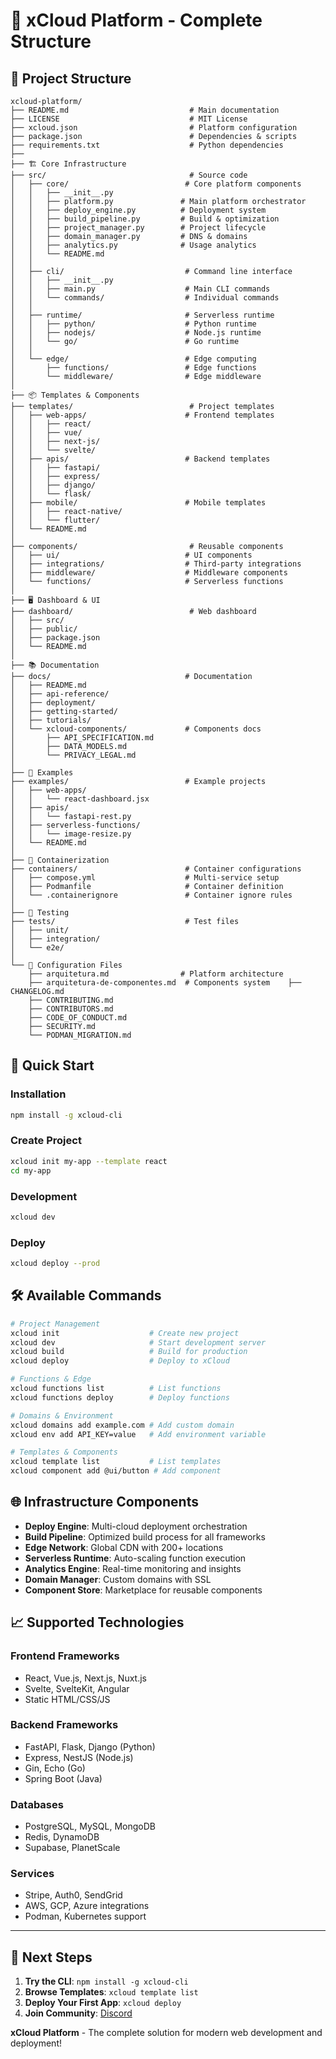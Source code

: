 # 🌟 xCloud Platform - Complete Structure

## 📁 Project Structure

```
xcloud-platform/
├── README.md                           # Main documentation
├── LICENSE                             # MIT License
├── xcloud.json                         # Platform configuration
├── package.json                        # Dependencies & scripts
├── requirements.txt                    # Python dependencies
├── 
├── 🏗️ Core Infrastructure
├── src/                                # Source code
│   ├── core/                          # Core platform components
│   │   ├── __init__.py
│   │   ├── platform.py               # Main platform orchestrator
│   │   ├── deploy_engine.py          # Deployment system
│   │   ├── build_pipeline.py         # Build & optimization
│   │   ├── project_manager.py        # Project lifecycle
│   │   ├── domain_manager.py         # DNS & domains
│   │   ├── analytics.py              # Usage analytics
│   │   └── README.md
│   │
│   ├── cli/                           # Command line interface
│   │   ├── __init__.py
│   │   ├── main.py                    # Main CLI commands
│   │   └── commands/                  # Individual commands
│   │
│   ├── runtime/                       # Serverless runtime
│   │   ├── python/                    # Python runtime
│   │   ├── nodejs/                    # Node.js runtime
│   │   └── go/                        # Go runtime
│   │
│   └── edge/                          # Edge computing
│       ├── functions/                 # Edge functions
│       └── middleware/                # Edge middleware
│
├── 📦 Templates & Components
├── templates/                          # Project templates
│   ├── web-apps/                      # Frontend templates
│   │   ├── react/
│   │   ├── vue/
│   │   ├── next-js/
│   │   └── svelte/
│   ├── apis/                          # Backend templates
│   │   ├── fastapi/
│   │   ├── express/
│   │   ├── django/
│   │   └── flask/
│   ├── mobile/                        # Mobile templates
│   │   ├── react-native/
│   │   └── flutter/
│   └── README.md
│
├── components/                         # Reusable components
│   ├── ui/                            # UI components
│   ├── integrations/                  # Third-party integrations
│   ├── middleware/                    # Middleware components
│   └── functions/                     # Serverless functions
│
├── 🖥️ Dashboard & UI
├── dashboard/                          # Web dashboard
│   ├── src/
│   ├── public/
│   ├── package.json
│   └── README.md
│
├── 📚 Documentation
├── docs/                              # Documentation
│   ├── README.md
│   ├── api-reference/
│   ├── deployment/
│   ├── getting-started/
│   ├── tutorials/
│   └── xcloud-components/             # Components docs
│       ├── API_SPECIFICATION.md
│       ├── DATA_MODELS.md
│       └── PRIVACY_LEGAL.md
│
├── 🎯 Examples
├── examples/                          # Example projects
│   ├── web-apps/
│   │   └── react-dashboard.jsx
│   ├── apis/
│   │   └── fastapi-rest.py
│   ├── serverless-functions/
│   │   └── image-resize.py
│   └── README.md
│
├── 🐳 Containerization
├── containers/                        # Container configurations
│   ├── compose.yml                    # Multi-service setup
│   ├── Podmanfile                     # Container definition
│   └── .containerignore               # Container ignore rules
│
├── 🧪 Testing
├── tests/                             # Test files
│   ├── unit/
│   ├── integration/
│   └── e2e/
│
└── 📄 Configuration Files
    ├── arquitetura.md                # Platform architecture
    ├── arquitetura-de-componentes.md  # Components system    ├── CHANGELOG.md
    ├── CONTRIBUTING.md
    ├── CONTRIBUTORS.md
    ├── CODE_OF_CONDUCT.md
    ├── SECURITY.md
    └── PODMAN_MIGRATION.md
```

## 🚀 Quick Start

### Installation
```bash
npm install -g xcloud-cli
```

### Create Project
```bash
xcloud init my-app --template react
cd my-app
```

### Development
```bash
xcloud dev
```

### Deploy
```bash
xcloud deploy --prod
```

## 🛠️ Available Commands

```bash
# Project Management
xcloud init                    # Create new project
xcloud dev                     # Start development server
xcloud build                   # Build for production
xcloud deploy                  # Deploy to xCloud

# Functions & Edge
xcloud functions list          # List functions
xcloud functions deploy        # Deploy functions

# Domains & Environment
xcloud domains add example.com # Add custom domain
xcloud env add API_KEY=value   # Add environment variable

# Templates & Components
xcloud template list           # List templates
xcloud component add @ui/button # Add component
```

## 🌐 Infrastructure Components

- **Deploy Engine**: Multi-cloud deployment orchestration
- **Build Pipeline**: Optimized build process for all frameworks
- **Edge Network**: Global CDN with 200+ locations
- **Serverless Runtime**: Auto-scaling function execution
- **Analytics Engine**: Real-time monitoring and insights
- **Domain Manager**: Custom domains with SSL
- **Component Store**: Marketplace for reusable components

## 📈 Supported Technologies

### Frontend Frameworks
- React, Vue.js, Next.js, Nuxt.js
- Svelte, SvelteKit, Angular
- Static HTML/CSS/JS

### Backend Frameworks  
- FastAPI, Flask, Django (Python)
- Express, NestJS (Node.js)
- Gin, Echo (Go)
- Spring Boot (Java)

### Databases
- PostgreSQL, MySQL, MongoDB
- Redis, DynamoDB
- Supabase, PlanetScale

### Services
- Stripe, Auth0, SendGrid
- AWS, GCP, Azure integrations
- Podman, Kubernetes support

---

## 🎯 Next Steps

1. **Try the CLI**: `npm install -g xcloud-cli`
2. **Browse Templates**: `xcloud template list`
3. **Deploy Your First App**: `xcloud deploy`
4. **Join Community**: [Discord](https://discord.gg/xcloud)

**xCloud Platform** - The complete solution for modern web development and deployment!